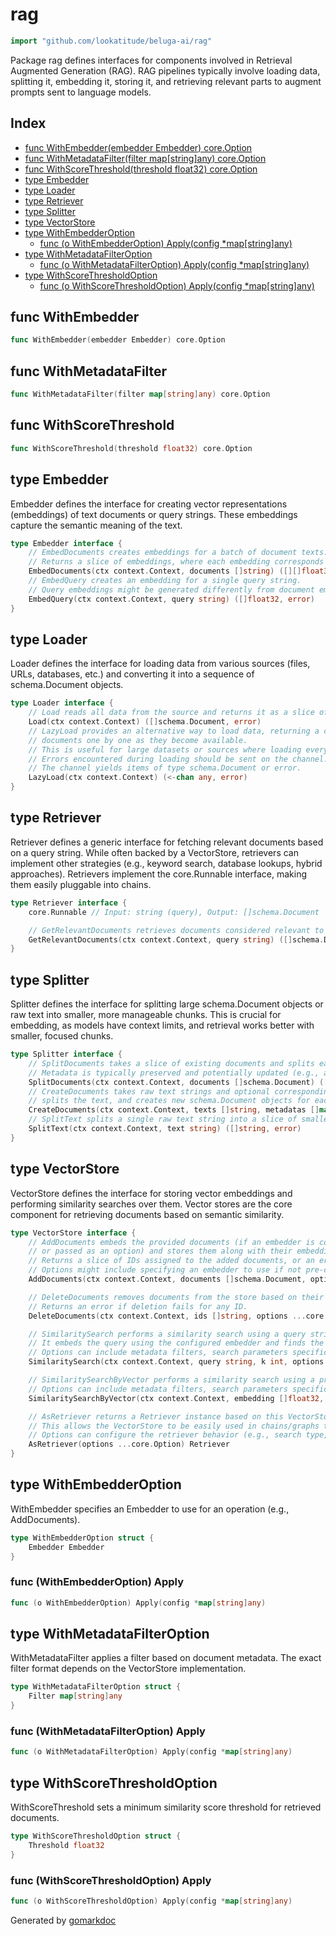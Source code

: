 <!-- Code generated by gomarkdoc. DO NOT EDIT -->

# rag

```go
import "github.com/lookatitude/beluga-ai/rag"
```

Package rag defines interfaces for components involved in Retrieval Augmented Generation \(RAG\). RAG pipelines typically involve loading data, splitting it, embedding it, storing it, and retrieving relevant parts to augment prompts sent to language models.

## Index

- [func WithEmbedder\(embedder Embedder\) core.Option](<#WithEmbedder>)
- [func WithMetadataFilter\(filter map\[string\]any\) core.Option](<#WithMetadataFilter>)
- [func WithScoreThreshold\(threshold float32\) core.Option](<#WithScoreThreshold>)
- [type Embedder](<#Embedder>)
- [type Loader](<#Loader>)
- [type Retriever](<#Retriever>)
- [type Splitter](<#Splitter>)
- [type VectorStore](<#VectorStore>)
- [type WithEmbedderOption](<#WithEmbedderOption>)
  - [func \(o WithEmbedderOption\) Apply\(config \*map\[string\]any\)](<#WithEmbedderOption.Apply>)
- [type WithMetadataFilterOption](<#WithMetadataFilterOption>)
  - [func \(o WithMetadataFilterOption\) Apply\(config \*map\[string\]any\)](<#WithMetadataFilterOption.Apply>)
- [type WithScoreThresholdOption](<#WithScoreThresholdOption>)
  - [func \(o WithScoreThresholdOption\) Apply\(config \*map\[string\]any\)](<#WithScoreThresholdOption.Apply>)


<a name="WithEmbedder"></a>
## func WithEmbedder

```go
func WithEmbedder(embedder Embedder) core.Option
```



<a name="WithMetadataFilter"></a>
## func WithMetadataFilter

```go
func WithMetadataFilter(filter map[string]any) core.Option
```



<a name="WithScoreThreshold"></a>
## func WithScoreThreshold

```go
func WithScoreThreshold(threshold float32) core.Option
```



<a name="Embedder"></a>
## type Embedder

Embedder defines the interface for creating vector representations \(embeddings\) of text documents or query strings. These embeddings capture the semantic meaning of the text.

```go
type Embedder interface {
    // EmbedDocuments creates embeddings for a batch of document texts.
    // Returns a slice of embeddings, where each embedding corresponds to a document text.
    EmbedDocuments(ctx context.Context, documents []string) ([][]float32, error)
    // EmbedQuery creates an embedding for a single query string.
    // Query embeddings might be generated differently from document embeddings by some models.
    EmbedQuery(ctx context.Context, query string) ([]float32, error)
}
```

<a name="Loader"></a>
## type Loader

Loader defines the interface for loading data from various sources \(files, URLs, databases, etc.\) and converting it into a sequence of schema.Document objects.

```go
type Loader interface {
    // Load reads all data from the source and returns it as a slice of Documents.
    Load(ctx context.Context) ([]schema.Document, error)
    // LazyLoad provides an alternative way to load data, returning a channel that yields
    // documents one by one as they become available.
    // This is useful for large datasets or sources where loading everything at once is inefficient.
    // Errors encountered during loading should be sent on the channel.
    // The channel yields items of type schema.Document or error.
    LazyLoad(ctx context.Context) (<-chan any, error)
}
```

<a name="Retriever"></a>
## type Retriever

Retriever defines a generic interface for fetching relevant documents based on a query string. While often backed by a VectorStore, retrievers can implement other strategies \(e.g., keyword search, database lookups, hybrid approaches\). Retrievers implement the core.Runnable interface, making them easily pluggable into chains.

```go
type Retriever interface {
    core.Runnable // Input: string (query), Output: []schema.Document

    // GetRelevantDocuments retrieves documents considered relevant to the given query string.
    GetRelevantDocuments(ctx context.Context, query string) ([]schema.Document, error)
}
```

<a name="Splitter"></a>
## type Splitter

Splitter defines the interface for splitting large schema.Document objects or raw text into smaller, more manageable chunks. This is crucial for embedding, as models have context limits, and retrieval works better with smaller, focused chunks.

```go
type Splitter interface {
    // SplitDocuments takes a slice of existing documents and splits each one into smaller documents.
    // Metadata is typically preserved and potentially updated (e.g., adding chunk numbers).
    SplitDocuments(ctx context.Context, documents []schema.Document) ([]schema.Document, error)
    // CreateDocuments takes raw text strings and optional corresponding metadata,
    // splits the text, and creates new schema.Document objects for each chunk.
    CreateDocuments(ctx context.Context, texts []string, metadatas []map[string]any) ([]schema.Document, error)
    // SplitText splits a single raw text string into a slice of smaller strings.
    SplitText(ctx context.Context, text string) ([]string, error)
}
```

<a name="VectorStore"></a>
## type VectorStore

VectorStore defines the interface for storing vector embeddings and performing similarity searches over them. Vector stores are the core component for retrieving documents based on semantic similarity.

```go
type VectorStore interface {
    // AddDocuments embeds the provided documents (if an embedder is configured with the store
    // or passed as an option) and stores them along with their embeddings and metadata.
    // Returns a slice of IDs assigned to the added documents, or an error.
    // Options might include specifying an embedder to use if not pre-configured.
    AddDocuments(ctx context.Context, documents []schema.Document, options ...core.Option) ([]string, error)

    // DeleteDocuments removes documents from the store based on their IDs.
    // Returns an error if deletion fails for any ID.
    DeleteDocuments(ctx context.Context, ids []string, options ...core.Option) error

    // SimilaritySearch performs a similarity search using a query string.
    // It embeds the query using the configured embedder and finds the `k` most similar documents.
    // Options can include metadata filters, search parameters specific to the store, etc.
    SimilaritySearch(ctx context.Context, query string, k int, options ...core.Option) ([]schema.Document, error)

    // SimilaritySearchByVector performs a similarity search using a pre-computed query vector.
    // Options can include metadata filters, search parameters specific to the store, etc.
    SimilaritySearchByVector(ctx context.Context, embedding []float32, k int, options ...core.Option) ([]schema.Document, error)

    // AsRetriever returns a Retriever instance based on this VectorStore.
    // This allows the VectorStore to be easily used in chains/graphs that expect a Retriever.
    // Options can configure the retriever behavior (e.g., search type, k value, filters).
    AsRetriever(options ...core.Option) Retriever
}
```

<a name="WithEmbedderOption"></a>
## type WithEmbedderOption

WithEmbedder specifies an Embedder to use for an operation \(e.g., AddDocuments\).

```go
type WithEmbedderOption struct {
    Embedder Embedder
}
```

<a name="WithEmbedderOption.Apply"></a>
### func \(WithEmbedderOption\) Apply

```go
func (o WithEmbedderOption) Apply(config *map[string]any)
```



<a name="WithMetadataFilterOption"></a>
## type WithMetadataFilterOption

WithMetadataFilter applies a filter based on document metadata. The exact filter format depends on the VectorStore implementation.

```go
type WithMetadataFilterOption struct {
    Filter map[string]any
}
```

<a name="WithMetadataFilterOption.Apply"></a>
### func \(WithMetadataFilterOption\) Apply

```go
func (o WithMetadataFilterOption) Apply(config *map[string]any)
```



<a name="WithScoreThresholdOption"></a>
## type WithScoreThresholdOption

WithScoreThreshold sets a minimum similarity score threshold for retrieved documents.

```go
type WithScoreThresholdOption struct {
    Threshold float32
}
```

<a name="WithScoreThresholdOption.Apply"></a>
### func \(WithScoreThresholdOption\) Apply

```go
func (o WithScoreThresholdOption) Apply(config *map[string]any)
```



Generated by [gomarkdoc](<https://github.com/princjef/gomarkdoc>)
